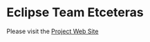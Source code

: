Eclipse Team Etceteras
======================

Please visit the [Project Web Site](http://netceteragroup.github.io/eclipse-team-etceteras/)
